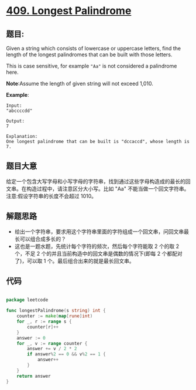 # [409. Longest Palindrome](https://leetcode.com/problems/longest-palindrome/)


## 题目:

Given a string which consists of lowercase or uppercase letters, find the length of the longest palindromes that can be built with those letters.

This is case sensitive, for example `"Aa"` is not considered a palindrome here.

**Note**:Assume the length of given string will not exceed 1,010.

**Example**:

    Input:
    "abccccdd"
    
    Output:
    7
    
    Explanation:
    One longest palindrome that can be built is "dccaccd", whose length is 7.


## 题目大意

给定一个包含大写字母和小写字母的字符串，找到通过这些字母构造成的最长的回文串。在构造过程中，请注意区分大小写。比如 "Aa" 不能当做一个回文字符串。注意:假设字符串的长度不会超过 1010。


## 解题思路


- 给出一个字符串，要求用这个字符串里面的字符组成一个回文串，问回文串最长可以组合成多长的？
- 这也是一题水题，先统计每个字符的频次，然后每个字符能取 2 个的取 2 个，不足 2 个的并且当前构造中的回文串是偶数的情况下(即每 2 个都配对了)，可以取 1 个。最后组合出来的就是最长回文串。


## 代码

```go

package leetcode

func longestPalindrome(s string) int {
	counter := make(map[rune]int)
	for _, r := range s {
		counter[r]++
	}
	answer := 0
	for _, v := range counter {
		answer += v / 2 * 2
		if answer%2 == 0 && v%2 == 1 {
			answer++
		}
	}
	return answer
}

```